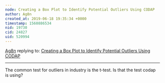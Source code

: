 ```yaml
---
node: Creating a Box Plot to Identify Potential Outliers Using CODAP
author: Ag8n
created_at: 2019-06-18 19:35:34 +0000
timestamp: 1560886534
nid: 19730
cid: 24827
uid: 520994
---
```




[Ag8n](../profile/Ag8n) replying to: [Creating a Box Plot to Identify Potential Outliers Using CODAP](../notes/mimiss/06-18-2019/creating-a-boxplot-to-identify-outliers-using-codap)

----
The common test for outliers in industry is the t-test.  Is that the test codap is using?
